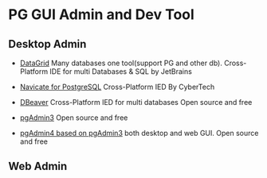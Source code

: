 # PG GUI Admin and Dev Tool

## Desktop Admin
- [DataGrid](https://www.jetbrains.com/datagrip/?fromMenu)
 Many databases one tool(support PG and other db).
 Cross-Platform IDE for multi Databases & SQL by JetBrains

- [Navicate for PostgreSQL](https://www.navicat.com/en/products/navicat-for-postgresql)
 Cross-Platform IED By CyberTech 

- [DBeaver]()
 Cross-Platform IED for multi databases
 Open source and free

- [pgAdmin3]()
Open source and free

- [pgAdmin4 based on pgAdmin3]()
both desktop and web GUI.
Open source and free


## Web Admin


 

